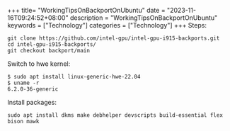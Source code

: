+++
title= "WorkingTipsOnBackportOnUbuntu"
date = "2023-11-16T09:24:52+08:00"
description = "WorkingTipsOnBackportOnUbuntu"
keywords = ["Technology"]
categories = ["Technology"]
+++
Steps:    

```
git clone https://github.com/intel-gpu/intel-gpu-i915-backports.git
cd intel-gpu-i915-backports/
git checkout backport/main
```
Switch to hwe kernel:    

```
$ sudo apt install linux-generic-hwe-22.04
$ uname -r
6.2.0-36-generic
```
Install packages:     

```
sudo apt install dkms make debhelper devscripts build-essential flex bison mawk

```
